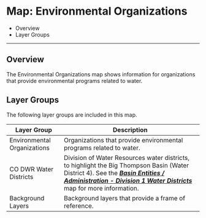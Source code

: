 # Map: Environmental Organizations #

*   Overview
*   Layer Groups

------------

## Overview ##

The Environmental Organizations map shows information for
organizations that provide environmental programs related to water.

## Layer Groups ##

The following layer groups are included in this map.

| **Layer Group** | **Description** |
| -- | -- |
| Environmental Organizations | Organizations that provide environmental programs related to water. |
| CO DWR Water Districts | Division of Water Resources water districts, to highlight the Big Thompson Basin (Water District 4).  See the [***Basin Entities / Administration - Division 1 Water Districts***](#map/entities-codwr-waterdistricts) map for more information. |
| Background Layers | Background layers that provide a frame of reference. |
